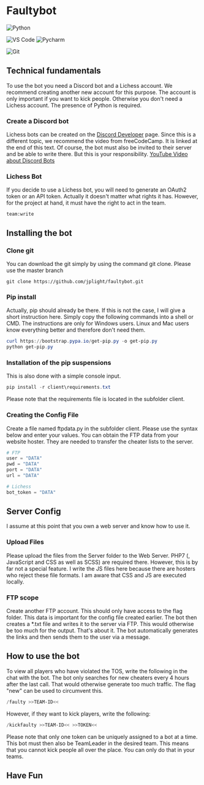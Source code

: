 # Faultybot
![Python](https://img.shields.io/badge/-Python-3776AB?logo=python&logoColor=ffffff) 

![VS Code](https://img.shields.io/badge/VSCode-%23007ACC?logo=Visual-studio-code) ![Pycharm](https://img.shields.io/badge/PyCharm-green?logo=PyCharm) 

![Git](https://img.shields.io/badge/-Git-%23F05032?logo=git&logoColor=%23ffffff)


## Technical fundamentals
To use the bot you need a Discord bot and a Lichess account.
We recommend creating another new account for this purpose. The account is only important if you want to kick people. Otherwise you don't need a Lichess account.  The presence of Python is required.

### Create a Discord bot
Lichess bots can be created on the [Discord Developer](https://discord.com/developers/) page. Since this is a different topic, we recommend the video from freeCodeCamp. It is linked at the end of this text. Of course, the bot must also be invited to their server and be able to write there. But this is your responsibility.  [YouTube Video about Discord Bots](https://youtu.be/SPTfmiYiuok?t=3)

### Lichess Bot
If you decide to use a Lichess bot, you will need to generate an OAuth2 token or an API token. Actually it doesn't matter what rights it has. However, for the project at hand, it must have the right to act in the team.

```Log
team:write
```

## Installing the bot

### Clone git
You can download the git simply by using the command git clone. Please use the master branch

```GIT
git clone https://github.com/jplight/faultybot.git
```

### Pip install 
Actually, pip should already be there. If this is not the case, I will give a short instruction here. Simply copy the following commands into a shell or CMD. The instructions are only for Windows users. Linux and Mac users know everything better and therefore don't need them. 

```PowerShell
curl https://bootstrap.pypa.io/get-pip.py -o get-pip.py
python get-pip.py
```

### Installation of the pip suspensions
This is also done with a simple console input. 
```PowerShell
pip install -r client\requirements.txt 
```
Please note that the requirements file is located in the subfolder client.

### Creating the Config File
Create a file named ftpdata.py in the subfolder client. Please use the syntax below and enter your values. You can obtain the FTP data from your website hoster. They are needed to transfer the cheater lists to the server.

```Python
# FTP 
user = "DATA"
pwd = "DATA"
port = "DATA"
url = "DATA"

# Lichess
bot_token = "DATA"
```

## Server Config
I assume at this point that you own a web server and know how to use it.

### Upload Files
Please upload the files from the Server folder to the Web Server.  PHP7 (, JavaScript and CSS as well as SCSS) are required there. However, this is by far not a special feature. I write the JS files here because there are hosters who reject these file formats. I am aware that CSS and JS are executed locally. 


### FTP scope
Create another FTP account. This should only have access to the flag folder. 
This data is important for the config file created earlier. The bot then creates a *.txt file and writes it to the server via FTP. This would otherwise be too much for the output.
That's about it. The bot automatically generates the links and then sends them to the user via a message.


## How to use the bot
To view all players who have violated the TOS, write the following in the chat with the bot.
The bot only searches for new cheaters every 4 hours after the last call. That would otherwise generate too much traffic. The flag "new" can be used to circumvent this.

```PowerShell
/faulty >>TEAM-ID<< 
```

However, if they want to kick players, write the following:

```PowerShell
/kickfaulty >>TEAM-ID<< >>TOKEN<< 
```

Please note that only one token can be uniquely assigned to a bot at a time. This bot must then also be TeamLeader in the desired team. This means that you cannot kick people all over the place. You can only do that in your teams.

## Have Fun
